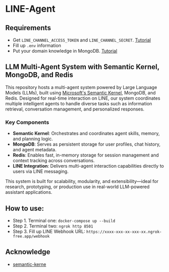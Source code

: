 # LINE-Agent

## Requirements
  - Get `LINE_CHANNEL_ACCESS_TOKEN` and `LINE_CHANNEL_SECRET`. [Tutorial](setting/LINE_setting.md)
  - Fill up ```.env``` information
  - Put your domain knowledge in MongoDB. [Tutorial](docs/README.md)

## LLM Multi-Agent System with Semantic Kernel, MongoDB, and Redis

This repository hosts a multi-agent system powered by Large Language Models (LLMs), built using [Microsoft's Semantic Kernel](https://github.com/microsoft/semantic-kernel), MongoDB, and Redis. Designed for real-time interaction on LINE, our system coordinates multiple intelligent agents to handle diverse tasks such as information retrieval, conversation management, and personalized responses.

### Key Components

- **Semantic Kernel**: Orchestrates and coordinates agent skills, memory, and planning logic.
- **MongoDB**: Serves as persistent storage for user profiles, chat history, and agent metadata.
- **Redis**: Enables fast, in-memory storage for session management and context tracking across conversations.
- **LINE Integration**: Delivers multi-agent interaction capabilities directly to users via LINE messaging.

This system is built for scalability, modularity, and extensibility—ideal for research, prototyping, or production use in real-world LLM-powered assistant applications.

## How to use:

- Step 1. Terminal one: ```docker-compose up --build```  
- Step 2. Terminal two: ```ngrok http 8501```
- Step 3. Fill up LINE Webhook URL: ```https://xxxx-xxx-xx-xxx-xx.ngrok-free.app/webhook```

## Acknowledge

- [semantic-kerne](https://github.com/microsoft/semantic-kernel)
